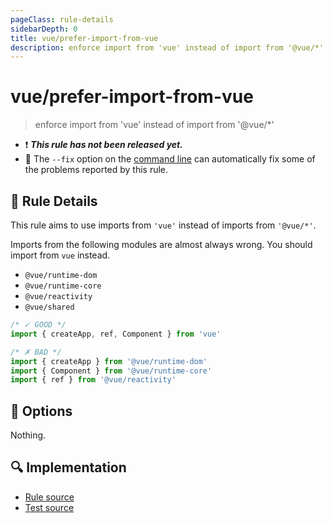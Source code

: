 ```yaml
---
pageClass: rule-details
sidebarDepth: 0
title: vue/prefer-import-from-vue
description: enforce import from 'vue' instead of import from '@vue/*'
---
```

# vue/prefer-import-from-vue

> enforce import from 'vue' instead of import from '@vue/*'

- :exclamation: <badge text="This rule has not been released yet." vertical="middle" type="error"> ***This rule has not been released yet.*** </badge>
- :wrench: The `--fix` option on the [command line](https://eslint.org/docs/user-guide/command-line-interface#fixing-problems) can automatically fix some of the problems reported by this rule.

## :book: Rule Details

This rule aims to use imports from `'vue'` instead of imports from `'@vue/*'`.

Imports from the following modules are almost always wrong. You should import from `vue` instead.

- `@vue/runtime-dom`
- `@vue/runtime-core`
- `@vue/reactivity`
- `@vue/shared`

<eslint-code-block fix :rules="{'vue/prefer-import-from-vue': ['error']}" filename="example.js" language="javascript">

```js
/* ✓ GOOD */
import { createApp, ref, Component } from 'vue'
```

</eslint-code-block>

<eslint-code-block fix :rules="{'vue/prefer-import-from-vue': ['error']}" filename="example.js" language="javascript">

```js
/* ✗ BAD */
import { createApp } from '@vue/runtime-dom'
import { Component } from '@vue/runtime-core'
import { ref } from '@vue/reactivity'
```

</eslint-code-block>

## :wrench: Options

Nothing.

## :mag: Implementation

- [Rule source](https://github.com/vuejs/eslint-plugin-vue/blob/master/lib/rules/prefer-import-from-vue.js)
- [Test source](https://github.com/vuejs/eslint-plugin-vue/blob/master/tests/lib/rules/prefer-import-from-vue.js)
